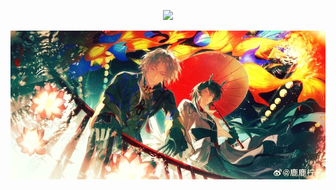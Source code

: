 
<p align=center> <img src=https://komarev.com/ghpvc/?username=vague2ly&color=FFDA59&style=flat-square&label=ৎ𝄢>

![image alt](https://github.com/vague2ly/vague2ly/blob/5a410d51c1e401d581a402cdfedc5cb65aafe7c8/IMG_0783.jpeg)


⠀⠀⠀⠀⠀⠀⠀⠀⠀



